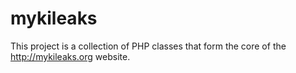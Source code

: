 mykileaks
=========

This project is a collection of PHP classes that form the core of the http://mykileaks.org 
website. 

